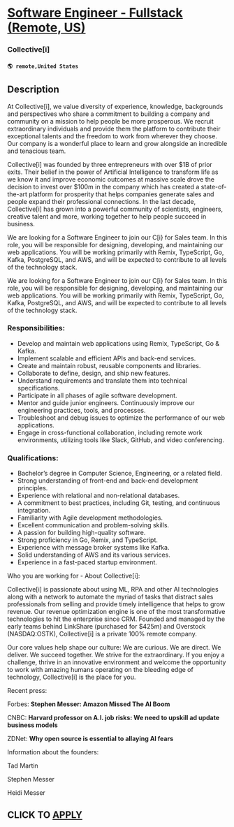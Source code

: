 # [Software Engineer - Fullstack (Remote, US)](https://www.remotewlb.com/apply/software-engineer-fullstack-remote-us)  
### Collective[i]  
#### `🌎 remote,United States`  

## Description

At Collective[i], we value diversity of experience, knowledge, backgrounds and perspectives who share a commitment to building a company and community on a mission to help people be more prosperous. We recruit extraordinary individuals and provide them the platform to contribute their exceptional talents and the freedom to work from wherever they choose. Our company is a wonderful place to learn and grow alongside an incredible and tenacious team.

  

Collective[i] was founded by three entrepreneurs with over $1B of prior exits. Their belief in the power of Artificial Intelligence to transform life as we know it and improve economic outcomes at massive scale drove the decision to invest over $100m in the company which has created a state-of-the-art platform for prosperity that helps companies generate sales and people expand their professional connections. In the last decade, Collective[i] has grown into a powerful community of scientists, engineers, creative talent and more, working together to help people succeed in business.

  

We are looking for a Software Engineer to join our C[i} for Sales team. In this role, you will be responsible for designing, developing, and maintaining our web applications. You will be working primarily with Remix, TypeScript, Go, Kafka, PostgreSQL, and AWS, and will be expected to contribute to all levels of the technology stack.

  

We are looking for a Software Engineer to join our C[i} for Sales team. In this role, you will be responsible for designing, developing, and maintaining our web applications. You will be working primarily with Remix, TypeScript, Go, Kafka, PostgreSQL, and AWS, and will be expected to contribute to all levels of the technology stack.

  

### Responsibilities:

* Develop and maintain web applications using Remix, TypeScript, Go & Kafka.
* Implement scalable and efficient APIs and back-end services.
* Create and maintain robust, reusable components and libraries.
* Collaborate to define, design, and ship new features.
* Understand requirements and translate them into technical specifications.
* Participate in all phases of agile software development.
* Mentor and guide junior engineers. Continuously improve our engineering practices, tools, and processes.
* Troubleshoot and debug issues to optimize the performance of our web applications.
* Engage in cross-functional collaboration, including remote work environments, utilizing tools like Slack, GitHub, and video conferencing.

  

### Qualifications:

* Bachelor’s degree in Computer Science, Engineering, or a related field.
* Strong understanding of front-end and back-end development principles.
* Experience with relational and non-relational databases.
* A commitment to best practices, including Git, testing, and continuous integration.
* Familiarity with Agile development methodologies.
* Excellent communication and problem-solving skills.
* A passion for building high-quality software.
* Strong proficiency in Go, Remix, and TypeScript.
* Experience with message broker systems like Kafka.
* Solid understanding of AWS and its various services.
* Experience in a fast-paced startup environment.

  

Who you are working for - About Collective[i]:

  

  

Collective[i] is passionate about using ML, RPA and other AI technologies along with a network to automate the myriad of tasks that distract sales professionals from selling and provide timely intelligence that helps to grow revenue. Our revenue optimization engine is one of the most transformative technologies to hit the enterprise since CRM. Founded and managed by the early teams behind LinkShare (purchased for $425m) and Overstock (NASDAQ:OSTK), Collective[i] is a private 100% remote company.

  

  

Our core values help shape our culture: We are curious. We are direct. We deliver. We succeed together. We strive for the extraordinary. If you enjoy a challenge, thrive in an innovative environment and welcome the opportunity to work with amazing humans operating on the bleeding edge of technology, Collective[i] is the place for you.

  

  

Recent press:

Forbes: **Stephen Messer: Amazon Missed The AI Boom**

CNBC: **Harvard professor on A.I. job risks: We need to upskill ad update business models**

ZDNet: **Why open source is essential to allaying AI fears**

  

  

  

Information about the founders:

Tad Martin

Stephen Messer

Heidi Messer

  

  
## CLICK TO [APPLY](https://www.remotewlb.com/apply/software-engineer-fullstack-remote-us)


